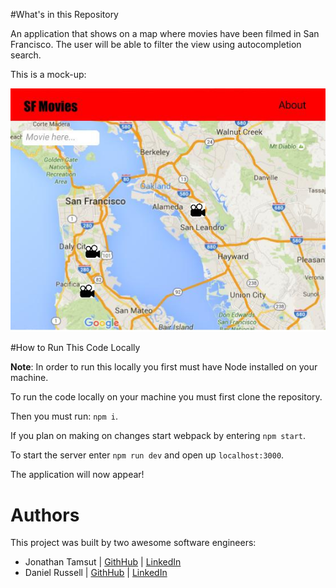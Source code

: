 #What's in this Repository

An application that shows on a map where movies have been filmed in San Francisco.
The user will be able to filter the view using autocompletion search.

This is a mock-up:

<img src="./images/sf-movies.jpg">

#How to Run This Code Locally

<b>Note</b>: In order to run this locally you first must have Node installed on
your machine.

To run the code locally on your machine you must first clone the repository.

Then you must run: `npm i`.

If you plan on making on changes start webpack by entering `npm start`.

To start the server enter `npm run dev` and open up `localhost:3000`.

The application will now appear!


# Authors

This project was built by two awesome software engineers:

  * Jonathan Tamsut | [GithHub](https://github.com/jtamsut) | [LinkedIn](https://www.linkedin.com/in/jtamsut)
  * Daniel Russell | [GithHub](https://github.com/danielrussellLA) |  [LinkedIn]([LinkedIn](https://www.linkedin.com/in/jtamsut))
